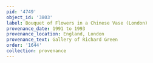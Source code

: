 ```yaml
---
pid: '4749'
object_id: '3803'
label: Bouquet of Flowers in a Chinese Vase (London)
provenance_date: 1991 to 1993
provenance_location: England, London
provenance_text: Gallery of Richard Green
order: '1644'
collection: provenance
---
```


